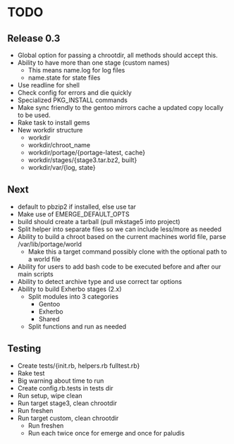 TODO
=====

Release 0.3
-----------
* Global option for passing a chrootdir, all methods should accept this.
* Ability to have more than one stage (custom names)
    - This means name.log for log files
    - name.state for state files
* Use readline for shell
* Check config for errors and die quickly 
* Specialized PKG\_INSTALL commands
* Make sync friendly to the gentoo mirrors cache a updated copy locally to be used.
* Rake task to install gems
* New workdir structure
    - workdir
    - workdir/chroot\_name
    - workdir/portage/{portage-latest, cache}
    - workdir/stages/{stage3.tar.bz2, built}
    - workdir/var/{log, state}

Next
----
* default to pbzip2 if installed, else use tar
* Make use of EMERGE\_DEFAULT\_OPTS
* build should create a tarball (pull mkstage5 into project)
* Split helper into separate files so we can include less/more as needed
* Ability to build a chroot based on the current machines world file, parse /var/lib/portage/world
    - Make this a target command possibly clone with the optional path to a world file
* Ability for users to add bash code to be executed before and after our main scripts
* Ability to detect archive type and use correct tar options
* Ability to build Exherbo stages (2.x)
    - Split modules into 3 categories
        - Gentoo
        - Exherbo
        - Shared
    - Split functions and run as needed

Testing
-------
* Create tests/{init.rb, helpers.rb fulltest.rb}
* Rake test
* Big warning about time to run
* Create config.rb.tests in tests dir
* Run setup, wipe clean
* Run target stage3, clean chrootdir
* Run freshen
* Run target custom, clean chrootdir
    - Run freshen
    - Run each twice once for emerge and once for paludis
